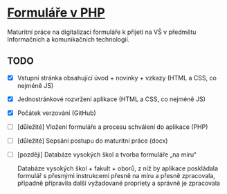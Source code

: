 [Formuláře v PHP](http://dvorapa.github.io/Formulare-v-PHP)
===============

Maturitní práce na digitalizaci formuláře k přijetí na VŠ v předmětu Informačních a komunikačních technologií.

TODO
----

- [x] Vstupní stránka obsahující úvod + novinky + vzkazy (HTML a CSS, co nejméně JS)
- [x] Jednostránkové rozvržení aplikace (HTML a CSS, co nejméně JS)
- [x] Počátek verzování (GitHub)
- [ ] [důležité] Vložení formuláře a procesu schválení do aplikace (PHP)
- [ ] [důležité] Sepsání postupu do maturitní práce (docx)
- [ ] [později] Databáze vysokých škol a tvorba formuláře „na míru“

   Databáze vysokých škol + fakult + oborů, z níž by aplikace poskládala formulář s přesnými instrukcemi přesně na míru a přesně zpracovala, případně připravila další vyžadované propriety a správně je zpracovala
